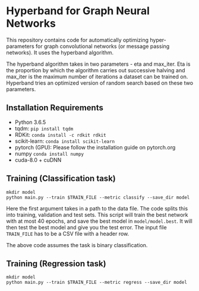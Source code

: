 # Hyperband for Graph Neural Networks
This repository contains code for automatically optimizing hyper-parameters for graph convolutional networks (or message passing networks). It uses the hyperband algorithm.

The hyperband algorithm takes in two parameters - eta and max_iter. Eta is the proportion by which the algorithm carries out successive halving and max_iter is the maximum number of iterations a dataset can be trained on. Hyperband tries an optimized version of random search based on these two parameters.

## Installation Requirements
* Python 3.6.5
* tqdm: `pip install tqdm`
* RDKit: `conda install -c rdkit rdkit`
* scikit-learn: `conda install scikit-learn`
* pytorch (GPU): Please follow the installation guide on pytorch.org
* numpy `conda install numpy`
* cuda-8.0 + cuDNN

## Training (Classification task)
```
mkdir model
python main.py --train $TRAIN_FILE --metric classify --save_dir model
```
Here the first argument takes in a path to the data file. The code splits this into training, validation and test sets. This script will train the best network with at most 40 epochs, and save the best model in `model/model.best`.
It will then test the best model and give you the test error.
The input file `TRAIN_FILE` has to be a CSV file with a header row.

The above code assumes the task is binary classification.

## Training (Regression task)
```
mkdir model
python main.py --train $TRAIN_FILE --metric regress --save_dir model
```
